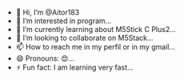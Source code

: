 - 👋 Hi, I’m @Aitor183
- 👀 I’m interested in program...
- 🌱 I’m currently learning about M5Stick C Plus2...
- 💞️ I’m looking to collaborate on M5Stack...
- 📫 How to reach me in my perfil or in my gmail...
- 😄 Pronouns: 😍...
- ⚡ Fun fact: I am learning very fast...

<!---
Aitor183/Aitor183 is a ✨ special ✨ repository because its `README.md` (this file) appears on your GitHub profile.
You can click the Preview link to take a look at your changes.
--->
